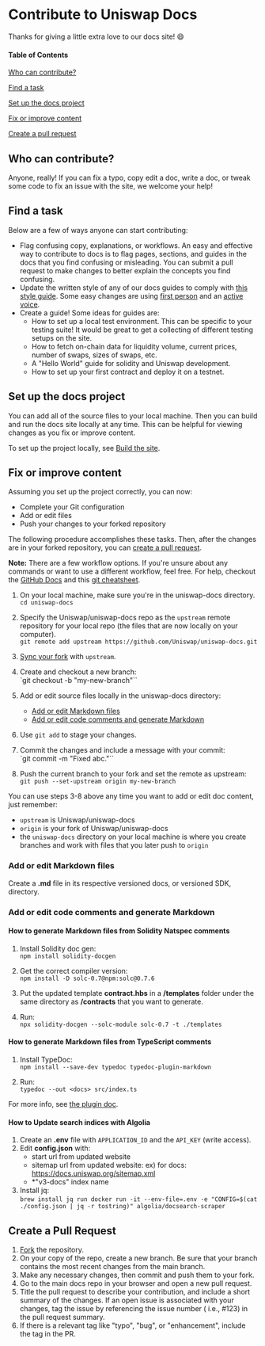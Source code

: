 # Contribute to Uniswap Docs

Thanks for giving a little extra love to our docs site! :smile:

#### Table of Contents

[Who can contribute?](#who-can-contribute)

[Find a task](#find-a-task)

[Set up the docs project](#set-up-the-docs-project)

[Fix or improve content](#fix-or-improve-content)

[Create a pull request](#create-a-pull-request)

## Who can contribute?

Anyone, really! If you can fix a typo, copy edit a doc, write a doc, or tweak some code to fix an issue with the site, we welcome your help!

## Find a task

Below are a few of ways anyone can start contributing:

* Flag confusing copy, explanations, or workflows. An easy and effective way to contribute to docs is to flag pages, sections, and guides in the docs that you find confusing or misleading. You can submit a pull request to make changes to better explain the concepts you find confusing.
* Update the written style of any of our docs guides to comply with [this style guide](https://developers.google.com/style/). Some easy changes are using [first person](https://developers.google.com/style/person) and an [active voice](https://developers.google.com/style/voice).
* Create a guide! Some ideas for guides are:
    * How to set up a local test environment. This can be specific to your testing suite! It would be great to get a collecting of different testing setups on the site.
    * How to fetch on-chain data for liquidity volume, current prices, number of swaps, sizes of swaps, etc.
    * A "Hello World" guide for solidity and Uniswap development.
    * How to set up your first contract and deploy it on a testnet.

## Set up the docs project

You can add all of the source files to your local machine. Then you can build and run the docs site locally at any time. This can be helpful for viewing changes as you fix or improve content.

To set up the project locally, see [Build the site](https://docs.github.com/Uniswap/uniswap-docs/blob/main/README.md#build-the-site).

## Fix or improve content

Assuming you set up the project correctly, you can now:

* Complete your Git configuration
* Add or edit files
* Push your changes to your forked repository

The following procedure accomplishes these tasks. Then, after the changes are in your forked repository, you can [create a pull request](#create-a-pull-request).



**Note:** There are a few workflow options. If you're unsure about any commands or want to use a different workflow, feel free. For help, checkout the [GitHub Docs](https://docs.github.com/en) and this [git cheatsheet](https://www.atlassian.com/git/tutorials/atlassian-git-cheatsheet).

1. On your local machine, make sure you're in the uniswap-docs directory.<br>
   `cd uniswap-docs`

2. Specify the Uniswap/uniswap-docs repo as the `upstream` remote repository for your local repo (the files that are now locally on your computer).<br>
   `git remote add upstream https://github.com/Uniswap/uniswap-docs.git`

3. [Sync your fork](https://docs.github.com/en/github/collaborating-with-pull-requests/working-with-forks/syncing-a-fork#syncing-a-fork-from-the-command-line) with `upstream`.
4. Create and checkout a new branch:<br>
   `git checkout -b "my-new-branch"``

5. Add or edit source files locally in the uniswap-docs directory:
   * [Add or edit Markdown files](#add-or-edit-markdown-files)
   * [Add or edit code comments and generate Markdown](#add-or-edit-code-comments-and-generate-Markdown)
6. Use `git add` to stage your changes.
7. Commit the changes and include a message with your commit:<br>
   `git commit -m "Fixed abc."``

8. Push the current branch to your fork and set the remote as upstream:<br>
   `git push --set-upstream origin my-new-branch`

You can use steps 3-8 above any time you want to add or edit doc content, just remember:

* `upstream` is Uniswap/uniswap-docs
* `origin` is your fork of Uniswap/uniswap-docs
* the `uniswap-docs` directory on your local machine is where you create branches and work with files that you later push to `origin`

### Add or edit Markdown files

Create a **.md** file in its respective versioned docs, or versioned SDK, directory.

### Add or edit code comments and generate Markdown

#### How to generate Markdown files from Solidity Natspec comments

1. Install Solidity doc gen:<br>
   `npm install solidity-docgen`

2. Get the correct compiler version:<br>
   `npm install -D solc-0.7@npm:solc@0.7.6`

3. Put the updated template **contract.hbs** in a **/templates** folder under the same directory as **/contracts** that you want to generate.
4. Run:<br>
   `npx solidity-docgen --solc-module solc-0.7 -t ./templates`

#### How to generate Markdown files from TypeScript comments

1. Install TypeDoc:<br>
   `npm install --save-dev typedoc typedoc-plugin-markdown`

2. Run:<br>
   `typedoc --out <docs> src/index.ts`

For more info, see [the plugin doc](https://www.npmjs.com/package/typedoc-plugin-markdown).

#### How to Update search indices with Algolia

1. Create an **.env** file with `APPLICATION_ID` and the `API_KEY` (write access).
2. Edit **config.json** with:
   * start url from updated website
   * sitemap url from updated website: ex) for docs: https://docs.uniswap.org/sitemap.xml
   * *"v3-docs" index name
3. Install jq:<br>
   `brew install jq run docker run -it --env-file=.env -e "CONFIG=$(cat ./config.json | jq -r tostring)" algolia/docsearch-scraper`

## Create a Pull Request

1. [Fork](https://docs.github.com/en/get-started/quickstart/fork-a-repo) the repository.
2. On your copy of the repo, create a new branch. Be sure that your branch contains the most recent changes from the main branch.
3. Make any necessary changes, then commit and push them to your fork.
4. Go to the main docs repo in your browser and open a new pull request.
5. Title the pull request to describe your contribution, and include a short summary of the changes. If an open issue is associated with your changes, tag the issue by referencing the issue number ( i.e., #123) in the pull request summary.
6. If there is a relevant tag like "typo", "bug", or "enhancement", include the tag in the PR.



